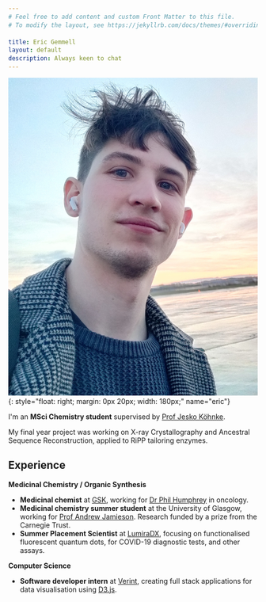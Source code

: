 ```yaml
---
# Feel free to add content and custom Front Matter to this file.
# To modify the layout, see https://jekyllrb.com/docs/themes/#overriding-theme-defaults

title: Eric Gemmell
layout: default
description: Always keen to chat
---
```

![eric_gemmell](static/images/eric.jpg){: style="float: right; margin: 0px 20px; width: 180px;" name="eric"}

I'm an **MSci Chemistry student** supervised by <a target="_blank" href="https://www.gla.ac.uk/schools/chemistry/staff/jeskokohnke/">Prof Jesko Köhnke</a>.

My final year project was working on X-ray Crystallography and Ancestral Sequence Reconstruction, applied to RiPP tailoring enzymes.

## <span>Experience</span>
__Medicinal Chemistry / Organic Synthesis__
* __Medicinal chemist__ at <a target="_blank" href="https://www.gsk.com/">GSK</a>, working for <a target="_blank" href="https://www.linkedin.com/in/phil-humphreys-3b069348/">Dr Phil Humphrey</a> in oncology.
* __Medicinal chemistry summer student__ at the University of Glasgow, working for <a target="_blank" href="https://www.chem.gla.ac.uk/jamiesonlab/">Prof Andrew Jamieson</a>. Research funded by a prize from the Carnegie Trust.
* __Summer Placement Scientist__ at [LumiraDX](https://www.lumiradx.com/uk-en/), focusing on functionalised fluorescent quantum dots, for COVID-19 diagnostic tests, and other assays.

__Computer Science__
* __Software developer intern__ at <a target="_blank" href="https://www.verint.com/">Verint</a>, creating full stack applications for data visualisation using <a target="_blank" href="https://d3js.org/">D3.js</a>.
